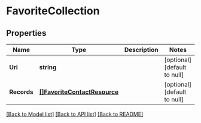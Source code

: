 # FavoriteCollection

## Properties
Name | Type | Description | Notes
------------ | ------------- | ------------- | -------------
**Uri** | **string** |  | [optional] [default to null]
**Records** | [**[]FavoriteContactResource**](FavoriteContactResource.md) |  | [optional] [default to null]

[[Back to Model list]](../README.md#documentation-for-models) [[Back to API list]](../README.md#documentation-for-api-endpoints) [[Back to README]](../README.md)


